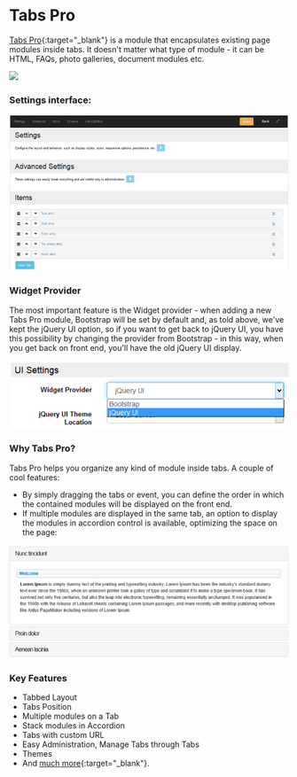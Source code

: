 # Tabs Pro

[Tabs Pro](http://www.dnnsharp.com/dnn/modules/tabs-pro){:target="_blank"} is a module that encapsulates existing page modules inside tabs. It doesn't matter what type of module - it can be HTML, FAQs, photo galleries, document modules etc.

![](http://static.dnnsharp.com/logo/dnn-modules/tabs-pro-300x388w.jpg)

### **Settings interface:**

![](/tabs-pro/assets/manage.jpg)

### **Widget Provider**

The most important feature is the Widget provider - when adding a new Tabs Pro module, Bootstrap will be set by default and, as told above, we've kept the jQuery UI option, so if you want to get back to jQuery UI, you have this possibility by changing the provider from Bootstrap - in this way, when you get back on front end, you'll have the old jQuery UI display.

![](/tabs-pro/assets/provider.jpg)

### **Why Tabs Pro?**

Tabs Pro helps you organize any kind of module inside tabs. A couple of cool features:

* By simply dragging the tabs or event, you can define the order in which the contained modules will be displayed on the front end.
* If multiple modules are displayed in the same tab, an option to display the modules in accordion control is available, optimizing the space on the page:

![](/tabs-pro/assets/accordion.jpg)

### Key Features

* Tabbed Layout 
* Tabs Position 
* Multiple modules on a Tab 
* Stack modules in Accordion 
* Tabs with custom URL 
* Easy Administration, Manage Tabs through Tabs 
* Themes 
* And [much more](http://www.dnnsharp.com/dnn/modules/tabs-pro){:target="_blank"}.



